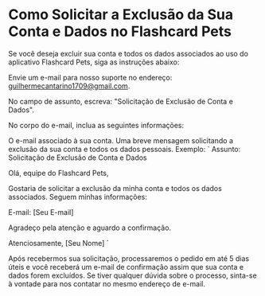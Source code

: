 # Como Solicitar a Exclusão da Sua Conta e Dados no Flashcard Pets

Se você deseja excluir sua conta e todos os dados associados ao uso do aplicativo Flashcard Pets, siga as instruções abaixo:

Envie um e-mail para nosso suporte no endereço: guilhermecantarino1709@gmail.com.

No campo de assunto, escreva: "Solicitação de Exclusão de Conta e Dados".

No corpo do e-mail, inclua as seguintes informações:

O e-mail associado à sua conta.
Uma breve mensagem solicitando a exclusão da sua conta e todos os dados pessoais.
Exemplo:
`
Assunto: Solicitação de Exclusão de Conta e Dados

Olá, equipe do Flashcard Pets,

Gostaria de solicitar a exclusão da minha conta e todos os dados associados. Seguem minhas informações:

E-mail: [Seu E-mail]

Agradeço pela atenção e aguardo a confirmação.

Atenciosamente,
[Seu Nome]
`

Após recebermos sua solicitação, processaremos o pedido em até 5 dias úteis e você receberá um e-mail de confirmação assim que sua conta e dados forem excluídos.
Se tiver qualquer dúvida sobre o processo, sinta-se à vontade para nos contatar no mesmo endereço de e-mail.
